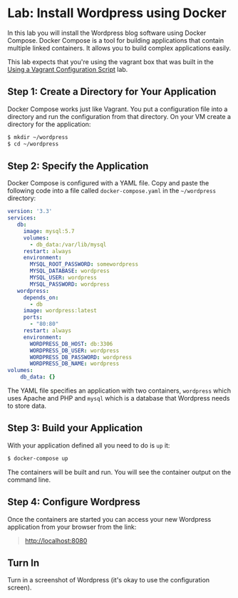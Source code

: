 # Lab: Install Wordpress using Docker 

In this lab you will install the Wordpress blog software using Docker Compose. Docker Compose is a tool for building applications that contain multiple linked containers. It allows you to build complex applications easily. 

This lab expects that you're using the vagrant box that was built in the [Using a Vagrant Configuration Script](vagrant_configuration_script.md) lab. 

## Step 1: Create a Directory for Your Application 

Docker Compose works just like Vagrant. You put a configuration file into a directory and run the configuration from that directory. On your VM create a directory for the application: 

```bash
$ mkdir ~/wordpress
$ cd ~/wordpress
```

## Step 2: Specify the Application 

Docker Compose is configured with a YAML file. Copy and paste the following code into a file called `docker-compose.yaml` in the `~/wordpress` directory: 

```yaml
version: '3.3'
services:
   db:
     image: mysql:5.7
     volumes:
       - db_data:/var/lib/mysql
     restart: always
     environment:
       MYSQL_ROOT_PASSWORD: somewordpress
       MYSQL_DATABASE: wordpress
       MYSQL_USER: wordpress
       MYSQL_PASSWORD: wordpress
   wordpress:
     depends_on:
       - db
     image: wordpress:latest
     ports:
       - "80:80"
     restart: always
     environment:
       WORDPRESS_DB_HOST: db:3306
       WORDPRESS_DB_USER: wordpress
       WORDPRESS_DB_PASSWORD: wordpress
       WORDPRESS_DB_NAME: wordpress
volumes:
    db_data: {}
```

The YAML file specifies an application with two containers, `wordpress` which uses Apache and PHP and `mysql` which is a database that Wordpress needs to store data. 

## Step 3: Build your Application

With your application defined all you need to do is `up` it: 

```bash
$ docker-compose up
```
The containers will be built and run. You will see the container output on the command line. 

## Step 4: Configure Wordpress

Once the containers are started you can access your new Wordpress application from your browser from the link:

> [http://localhost:8080](http://localhost:8080)

## Turn In

Turn in a screenshot of Wordpress (it's okay to use the configuration screen). 
